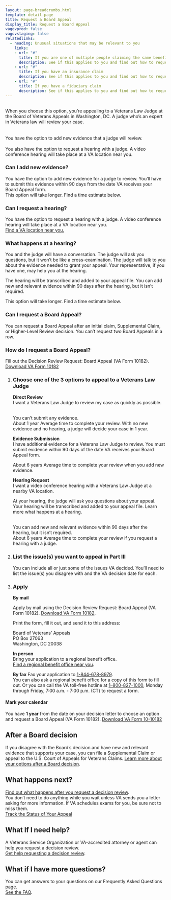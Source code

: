 ```yaml
---
layout: page-breadcrumbs.html
template: detail-page
title: Request a Board Appeal
display_title: Request a Board Appeal
vagovprod: false
vagovstaging: false
relatedlinks:
  - heading: Unusual situations that may be relevant to you
    links:
    - url: "#"
      title: If you are one of multiple people claiming the same benefit
      description: See if this applies to you and find out how to request a review.
    - url: "#"
      title: If you have an insurance claim
      description: See if this applies to you and find out how to request a review.
    - url: "#"
      title: If you have a fiduciary claim
      description: See if this applies to you and find out how to request a review.
---
```

<br>

<div itemprop="description" class="va-introtext">
When you choose this option, you’re appealing to a Veterans Law Judge at the Board of Veterans Appeals in Washington, DC. A judge who’s an expert in Veterans law will review your case.
</div>
<br>
<div class ="vads-u-display--flex vads-u-margin-y--1">
  <div class="vads-u-flex--auto">
    <span class="heading-level-2" style="padding-right: 10px"><i class="far fa-copy"></i></span>  
  </div>
  <div class="vads-u-flex--auto">  
    You have the option to add new evidence that a judge will review.
  </div>
</div>
<div class ="vads-u-display--flex vads-u-margin-y--1">
  <div class="vads-u-flex--auto">
    <span class="heading-level-2" style="padding-right: 10px"><i class="fas fa-user" >  </i></span>
  </div>
  <div class="vads-u-flex--1">  
  You also have the option to request a hearing with a judge. A video conference hearing will take place at a VA location near you.
  </div>
</div>


### Can I add new evidence?
You have the option to add new evidence for a judge to review. You’ll have to submit this evidence within 90 days from the date VA receives your Board Appeal form. 
<br>
This option will take longer. Find a time estimate below.

### Can I request a hearing?
You have the option to request a hearing with a judge. A video conference hearing will take place at a VA location near you.
<br> 
<a href="https://www.va.gov/find-locations/">Find a VA location near you.</a>

### What happens at a hearing?

You and the judge will have a conversation. The judge will ask you questions, but it won’t be like a cross-examination. The judge will talk to you about the evidence needed to grant your appeal. Your representative, if you have one, may help you at the hearing.
<br>

The hearing will be transcribed and added to your appeal file. You can add new and relevant evidence within 90 days after the hearing, but it isn’t required.
<br>

This option will take longer. Find a time estimate below.

### Can I request a Board Appeal?

You can request a Board Appeal after an initial claim, Supplemental Claim, or Higher-Level Review decision. You can’t request two Board Appeals in a row.

### How do I request a Board Appeal?
Fill out the Decision Review Request: Board Appeal (VA Form 10182). 
<br>
<a href="#">Download VA Form 10182</a>

<ol class="process">
<li class="process-step list-one">

### Choose one of the 3 options to appeal to a Veterans Law Judge

__Direct Review__
<br>
I want a Veterans Law Judge to review my case as quickly as possible. 
<br>

<div class ="vads-u-display--flex vads-u-margin-y--1">
  <div class="vads-u-flex--auto">
    <span class="heading-level-3" style="padding-right: 10px"><i class="fas fa-phone"></i></span>
  </div>
  <div class="vads-u-flex--auto">  
      You can’t submit any evidence.
  </div>
</div>  

<div class="card information">
  <span class="number"><span class="heading-level-3"><i class="far fa-clock"></i> About 1 year</span></span>
  <span class="description">Average time to complete your review. With no new evidence and no hearing, a judge will decide your case in 1 year.</span>
</div>

__Evidence Submission__
<br>
I have additional evidence for a Veterans Law Judge to review.
You must submit evidence within 90 days of the date VA receives your Board Appeal form.
<div class="card information">
  <span class="number"><span class="heading-level-3"><i class="far fa-clock"></i> About 6 years</span></span>
  <span class="description">Average time to complete your review when you add new evidence.
</span>
</div>

__Hearing Request__
<br>
I want a video conference hearing with a Veterans Law Judge at a nearby VA location. 

At your hearing, the judge will ask you questions about your appeal. Your hearing will be transcribed and added to your appeal file.
Learn more what happens at a hearing.

<div class ="vads-u-display--flex vads-u-margin-y--1">
  <div class="vads-u-flex--auto">
    <span class="heading-level-3" style="padding-right: 10px"><i class="far fa-copy"></i></span>
  </div>
  <div class="vads-u-flex--auto">  
      You can add new and relevant evidence within 90 days after the hearing, but it isn’t required.
  </div>
</div>  

<div class="card information">
  <span class="number"><span class="heading-level-3"><i class="far fa-clock"></i> About 6 years</span></span>
  <span class="description">Average time to complete your review if you request a hearing with a judge.
</span>
</div>
</li>

<li class="process-step list-two">

### List the issue(s) you want to appeal in Part III

You can include all or just some of the issues VA decided. You’ll need to list the issue(s) you disagree with and the VA decision date for each.

</li>

<li class="process-step list-three">

### Apply

__By mail__

Apply by mail using the Decision Review Request: Board Appeal (VA Form 10182). 
<a href="#">Download VA Form 10182</a>. 

Print the form, fill it out, and send it to this address:
<p class="va-address-block">
Board of Veterans’ Appeals<br>
PO Box 27063 <br>
Washington, DC 20038<br>
</p>


__In person__
<br>
Bring your application to a regional benefit office. 
<br>
<a href="https://www.va.gov/find-locations/">Find a regional benefit office near you</a>.

__By fax__
Fax your application to <a href="tel:+1phonenumber">1-844-678-8979</a>.
<br>
You can also ask a regional benefit office for a copy of this form to fill out. Or you can call the VA toll-free hotline at <a href="tel:+1phonenumber">1–800-827-1000</a>, Monday through Friday, 7:00 a.m. - 7:00 p.m. (CT) to request a form.
</li>
</ol>
<div class="usa-alert usa-alert-info">
  <div class="usa-alert-body">
    <h4 class="usa-alert-heading">
      Mark your calendar 
    </h4>
    <p class="usa-alert-text">
      You have <b>1 year</b> from the date on your decision letter to choose an option and request a Board Appeal (VA Form 10182). 
      <a href="#">Download VA Form 10-10182</a>
    </p>
  </div>
</div>

## After a Board decision
If you disagree with the Board’s decision and have new and relevant evidence that supports your case, you can file a Supplemental Claim or appeal to the U.S. Court of Appeals for Veterans Claims. 
<a href="#">Learn more about your options after a Board decision</a>.

## What happens next?
<a href="#">Find out what happens after you request a decision review</a>.
<br>
You don’t need to do anything while you wait unless VA sends you a letter asking for more information. If VA schedules exams for you, be sure not to miss them.
<br>
<a href="#" class="usa-button-primary">Track the Status of Your Appeal </a>

## What If I need help?

A Veterans Service Organization or VA-accredited attorney or agent can help you request a decision review. 
<br>
<a href="#">Get help requesting a decision review</a>.

## What if I have more questions?
You can get answers to your questions on our Frequently Asked Questions page.
<br>
<a href="#">See the FAQ</a>.

